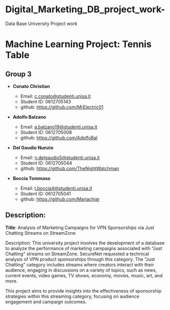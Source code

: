 # Digital_Marketing_DB_project_work-
Data Base University Project work

# Machine Learning Project: Tennis Table

## Group 3

- **Conato Christian**
  - Email: c.conato@studenti.unisa.it
  - Student ID: 0612705143
  - github: https://github.com/MrElectric01

- **Adolfo Balzano**
  - Email: a.balzano19@studenti.unisa.it
  - Student ID: 0612705008
  - github: https://github.com/AdolfoBal

- **Del Gaudio Nunzio**
  - Email: n.delgaudio5@studenti.unisa.it
  - Student ID: 0612705044
  - github: https://github.com/TheNightWatchman

- **Boccia Tommaso**
  - Email: t.boccia4@studenti.unisa.it
  - Student ID: 0612705041
  - github: https://github.com/Mariachiar

## Description:
**Title**: Analysis of Marketing Campaigns for VPN Sponsorships via Just Chatting Streams on StreamZone

Description: This university project involves the development of a database to analyze the performance of marketing campaigns associated with "Just Chatting" streams on StreamZone. SecureNet requested a technical analysis of VPN product sponsorships through this category. The "Just Chatting" category includes streams where creators interact with their audience, engaging in discussions on a variety of topics, such as news, current events, video games, TV shows, economy, movies, music, art, and more.

This project aims to provide insights into the effectiveness of sponsorship strategies within this streaming category, focusing on audience engagement and campaign outcomes.
